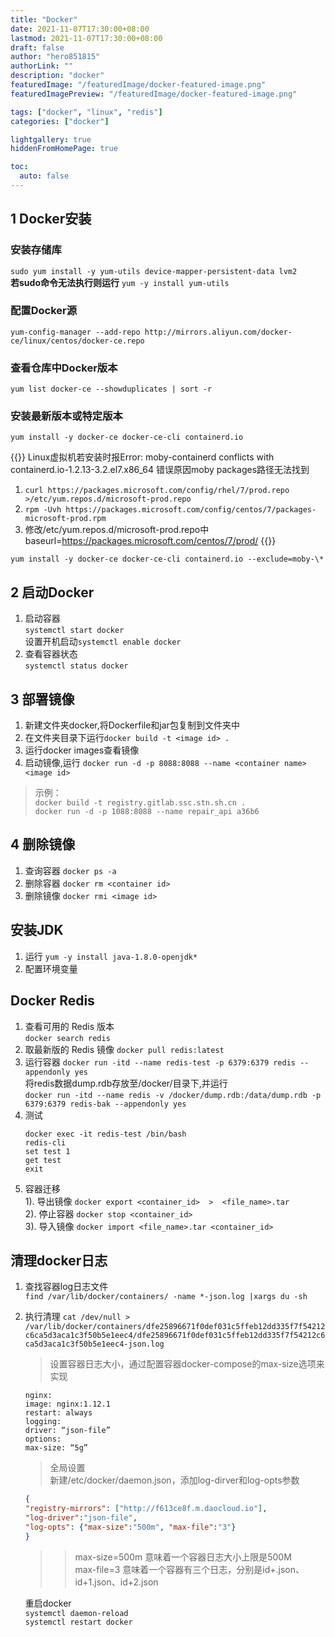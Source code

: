 ```yaml
---
title: "Docker"
date: 2021-11-07T17:30:00+08:00
lastmod: 2021-11-07T17:30:00+08:00
draft: false
author: "hero851815"
authorLink: ""
description: "docker"
featuredImage: "/featuredImage/docker-featured-image.png"
featuredImagePreview: "/featuredImage/docker-featured-image.png"

tags: ["docker", "linux", "redis"]
categories: ["docker"]

lightgallery: true
hiddenFromHomePage: true

toc:
  auto: false
---
```


## 1 Docker安装
### 安装存储库
`sudo yum install -y yum-utils device-mapper-persistent-data lvm2`  
**若sudo命令无法执行则运行** `yum -y install yum-utils`

### 配置Docker源
`yum-config-manager --add-repo http://mirrors.aliyun.com/docker-ce/linux/centos/docker-ce.repo`
<!-- `yum-config-manager --add-repo https://download.docker.com/linux/centos/docker-ce.repo` -->

### 查看仓库中Docker版本
`yum list docker-ce --showduplicates | sort -r`

### 安装最新版本或特定版本
`yum install -y docker-ce docker-ce-cli containerd.io`

{{<admonition>}}
Linux虚拟机若安装时报Error: moby-containerd conflicts with containerd.io-1.2.13-3.2.el7.x86_64
错误原因moby packages路径无法找到  
 1. `curl https://packages.microsoft.com/config/rhel/7/prod.repo >/etc/yum.repos.d/microsoft-prod.repo`  
 2. `rpm -Uvh https://packages.microsoft.com/config/centos/7/packages-microsoft-prod.rpm`  
 3. 修改/etc/yum.repos.d/microsoft-prod.repo中baseurl=https://packages.microsoft.com/centos/7/prod/
{{</admonition>}}

`yum install -y docker-ce docker-ce-cli containerd.io --exclude=moby-\* `

## 2 启动Docker
1. 启动容器  
`systemctl start docker`  
设置开机启动`systemctl enable docker`
2. 查看容器状态  
`systemctl status docker`

## 3 部署镜像
1. 新建文件夹docker,将Dockerfile和jar包复制到文件夹中
2. 在文件夹目录下运行`docker build -t <image id> .`
3. 运行docker images查看镜像
4. 启动镜像,运行 `docker run -d -p 8088:8088 --name <container name> <image id>`  
>示例：  
 `docker build -t registry.gitlab.ssc.stn.sh.cn .  `  
 `docker run -d -p 1088:8088 --name repair_api a36b6`

## 4 删除镜像
1. 查询容器 `docker ps -a`  
2. 删除容器 `docker rm <container id>`  
3. 删除镜像 `docker rmi <image id>`  

## 安装JDK
1. 运行 `yum -y install java-1.8.0-openjdk*`
2. 配置环境变量


## Docker Redis
1. 查看可用的 Redis 版本  
`docker search redis`
2. 取最新版的 Redis 镜像
`docker pull redis:latest`
3. 运行容器
`docker run -itd --name redis-test -p 6379:6379 redis --appendonly yes`  
将redis数据dump.rdb存放至/docker/目录下,并运行  
`docker run -itd --name redis -v /docker/dump.rdb:/data/dump.rdb -p 6379:6379 redis-bak --appendonly yes`
4. 测试
	```shell
	docker exec -it redis-test /bin/bash
	redis-cli
	set test 1
	get test
	exit
    ```
5. 容器迁移  
1). 导出镜像 `docker export <container_id>  >  <file_name>.tar`  
2). 停止容器 `docker stop <container_id>`  
3). 导入镜像 `docker import <file_name>.tar <container_id>`	

## 清理docker日志
1. 查找容器log日志文件  
`find /var/lib/docker/containers/ -name *-json.log |xargs du -sh`
2. 执行清理
`cat /dev/null > /var/lib/docker/containers/dfe25896671f0def031c5ffeb12dd335f7f54212c6ca5d3aca1c3f50b5e1eec4/dfe25896671f0def031c5ffeb12dd335f7f54212c6ca5d3aca1c3f50b5e1eec4-json.log`

    >设置容器日志大小，通过配置容器docker-compose的max-size选项来实现  
	```
	nginx:  
	image: nginx:1.12.1  
	restart: always  
	logging:  
	driver: “json-file”  
	options:  
	max-size: “5g” 
    ```

	>全局设置  
	新建/etc/docker/daemon.json，添加log-dirver和log-opts参数
	```json
	{
	"registry-mirrors": ["http://f613ce8f.m.daocloud.io"],
	"log-driver":"json-file",
	"log-opts": {"max-size":"500m", "max-file":"3"}
	}
    ```
	>>max-size=500m 意味着一个容器日志大小上限是500M  
	>>max-file=3 意味着一个容器有三个日志，分别是id+.json、id+1.json、id+2.json  

	重启docker  
	`systemctl daemon-reload`  
	`systemctl restart docker`

